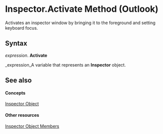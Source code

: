 
# Inspector.Activate Method (Outlook)

Activates an inspector window by bringing it to the foreground and setting keyboard focus.


## Syntax

 _expression_. **Activate**

 _expression_A variable that represents an  **Inspector** object.


## See also


#### Concepts


 [Inspector Object](d7384756-669c-0549-1032-c3b864187994.md)
#### Other resources


 [Inspector Object Members](acd3e13f-4727-7966-d2a5-a95e4528425c.md)
